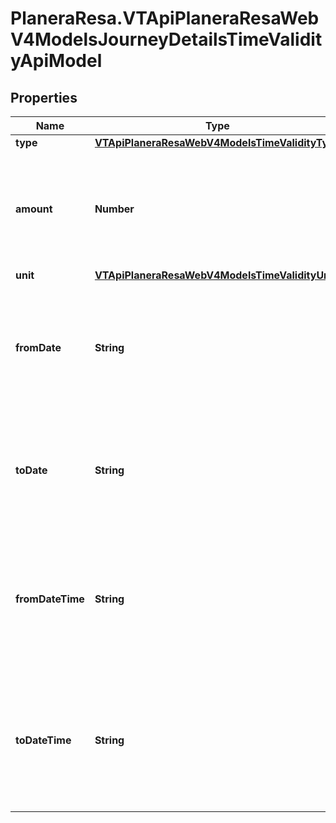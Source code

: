 # PlaneraResa.VTApiPlaneraResaWebV4ModelsJourneyDetailsTimeValidityApiModel

## Properties

Name | Type | Description | Notes
------------ | ------------- | ------------- | -------------
**type** | [**VTApiPlaneraResaWebV4ModelsTimeValidityType**](VTApiPlaneraResaWebV4ModelsTimeValidityType.md) |  | [optional] 
**amount** | **Number** | The amount of the unit specified by the Unit property. Always used together with the Unit property. | [optional] 
**unit** | [**VTApiPlaneraResaWebV4ModelsTimeValidityUnit**](VTApiPlaneraResaWebV4ModelsTimeValidityUnit.md) |  | [optional] 
**fromDate** | **String** | The from date of a date interval specified in RFC 3339 format. Always used together with the  ToDate property. | [optional] 
**toDate** | **String** | The to date of a date interval specified in RFC 3339 format. Always used together with the  FromDate property. | [optional] 
**fromDateTime** | **String** | The from time of a datetime interval specified in RFC 3339 format. Always used together with  the ToDateTime property. | [optional] 
**toDateTime** | **String** | The to time of a datetime interval specified in RFC 3339 format. Always used together with  the FromDateTime property. | [optional] 


